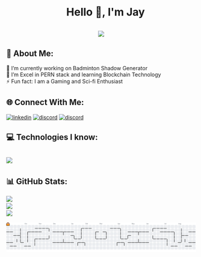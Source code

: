 <div id="user-content-toc">
  <ul align="center">
    <summary><h1 style="display: inline-block">Hello 👋, I'm Jay</h1></summary>
  </ul>
</div>

<div align="center">
  <img src="https://visitor-badge.laobi.icu/badge?page_id=star-warrior.star-warrior&"  />
</div>

## 💫 About Me:

🔭 I’m currently working on Badminton Shadow Generator<br>🌱 I’m Excel in PERN stack and learning Blockchain Technology<br>⚡ Fun fact: I am a Gaming and Sci-fi Enthusiast

## 🌐 Connect With Me:

<!--icons and links-->
<p align="left">
<a href="https://www.linkedin.com/in/jay-mehta16/" target="blank"><img align="center" src="https://skillicons.dev/icons?i=linkedin" alt="linkedin" height="45" width="45"></a>
<a href="https://discord.gg/3Mt8JhZF3s" target="blank"><img align="center" src="https://skillicons.dev/icons?i=discord" alt="discord" height="45" width="45"></a>
<a href="mailto:jaymehta.developement@gmail.com" target="blank"><img align="center" src="https://skillicons.dev/icons?i=gmail" alt="discord" height="45" width="45"></a>
</p>

## 💻 Technologies I know:

<h2 align="left">
    <img src="https://skillicons.dev/icons?i=js,python,nodejs,react,discord,docker,express,postgres,gcp,github,html,css,bootstrap,linux,md,materialui,mysql,postman,vscode,figma&amp;perline=10">
</h2>

## 📊 GitHub Stats:

![](https://github-readme-stats.vercel.app/api/top-langs/?username=star-warrior&theme=tokyonight&hide_border=false&include_all_commits=false&count_private=true&layout=compact)<br/>
![](https://github-readme-stats.vercel.app/api?username=star-warrior&theme=tokyonight&hide_border=false&include_all_commits=false&count_private=true)<br/>
![](https://nirzak-streak-stats.vercel.app/?user=star-warrior&theme=tokyonight&hide_border=false)

<picture>
  <source media="(prefers-color-scheme: dark)" srcset="https://raw.githubusercontent.com/star-warrior/star-warrior/output/pacman-contribution-graph-dark.svg">
  <source media="(prefers-color-scheme: light)" srcset="https://raw.githubusercontent.com/star-warrior/star-warrior/output/pacman-contribution-graph.svg">
  <img alt="pacman contribution graph" src="https://raw.githubusercontent.com/star-warrior/star-warrior/output/pacman-contribution-graph.svg">
</picture>
